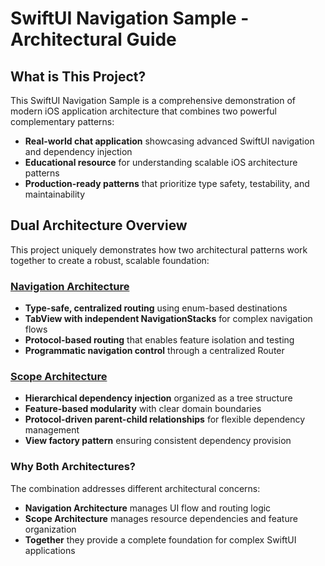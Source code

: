 # SwiftUI Navigation Sample - Architectural Guide

## What is This Project?

This SwiftUI Navigation Sample is a comprehensive demonstration of modern iOS application architecture that combines two powerful complementary patterns:

- **Real-world chat application** showcasing advanced SwiftUI navigation and dependency injection
- **Educational resource** for understanding scalable iOS architecture patterns
- **Production-ready patterns** that prioritize type safety, testability, and maintainability

## Dual Architecture Overview

This project uniquely demonstrates how two architectural patterns work together to create a robust, scalable foundation:

### [Navigation Architecture](https://github.com/Ericliu001/SwiftUI-Navigation-Sample/wiki/Navigation) 
- **Type-safe, centralized routing** using enum-based destinations
- **TabView with independent NavigationStacks** for complex navigation flows
- **Protocol-based routing** that enables feature isolation and testing
- **Programmatic navigation control** through a centralized Router

### [Scope Architecture](https://github.com/Ericliu001/SwiftUI-Navigation-Sample/wiki/Scope-Architecture-Design)
- **Hierarchical dependency injection** organized as a tree structure
- **Feature-based modularity** with clear domain boundaries
- **Protocol-driven parent-child relationships** for flexible dependency management
- **View factory pattern** ensuring consistent dependency provision

### Why Both Architectures?

The combination addresses different architectural concerns:
- **Navigation Architecture** manages UI flow and routing logic
- **Scope Architecture** manages resource dependencies and feature organization
- **Together** they provide a complete foundation for complex SwiftUI applications
